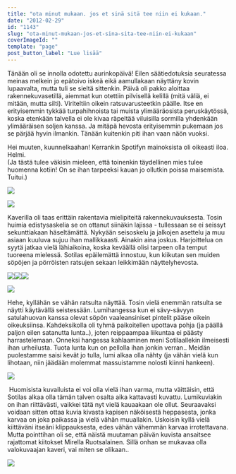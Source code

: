 ```yaml
---
title: "ota minut mukaan. jos et sinä sitä tee niin ei kukaan."
date: "2012-02-29"
id: "1143"
slug: "ota-minut-mukaan-jos-et-sina-sita-tee-niin-ei-kukaan"
coverImageId: ""
template: "page"
post_button_label: "Lue lisää"
---
```


Tänään oli se innolla odotettu aurinkopäivä! Eilen säätiedotuksia seuratessa meinas melkein jo epätoivo iskeä eikä aamullakaan näyttäny kovin lupaavalta, mutta tuli se sieltä sittenkin. Päivä oli pakko aloittaa rakennekuvasetillä, aiemmat kun otettiin pilvisellä kelillä (mitä väliä, ei mitään, mutta silti). Viriteltiin oikein ratsuvarusteetkin päälle. Itse en erityisemmin tykkää turpahihnoista tai muista ylimääräosista peruskäytössä, koska etenkään talvella ei ole kivaa räpeltää viluisilla sormilla yhdenkään ylimääräisen soljen kanssa. Ja mitäpä hevosta erityisemmin pukemaan jos se pärjää hyvin ilmankin. Tänään kuitenkin piti ihan vaan näön vuoksi.  
  
Hei muuten, kuunnelkaahan! Kerrankin Spotifyn mainoksista oli oikeasti iloa. Helmi.  
(Ja tästä tulee väkisin mieleen, että toinenkin täydellinen mies tulee huomenna kotiin! On se ihan tarpeeksi kauan jo ollutkin poissa maisemista. Tuitui.)  
  

  

[![](/images/1-unknown_soldier1.png)](http://1.bp.blogspot.com/-R02d19NZwUU/T05WQIr0i6I/AAAAAAAAAaI/cgM4M31BENU/s1600/1-unknown_soldier1.png)

  

[![](/images/1-unknown_soldier3.png)](http://2.bp.blogspot.com/-wc7Yc_NY_ig/T05WUhPTYAI/AAAAAAAAAaQ/p2LN_hNXyzg/s1600/1-unknown_soldier3.png)

Kaverilla oli taas erittäin rakentavia mielipiteitä rakennekuvauksesta. Tosin huimia edistysaskelia se on ottanut siinäkin lajissa - tullessaan se ei seissyt sekunttiakaan häseltämättä. Nykyään seisoskelu ja jalkojen asettelu ja muu asiaan kuuluva sujuu ihan mallikkaasti. Ainakin aina joskus. Harjoittelua on syytä jatkaa vielä lähiaikoina, koska keväällä olisi tarpeen olla temput tuoreena mielessä. Sotilas epäilemättä innostuu, kun kiikutan sen muiden söpöjen ja pörröisten ratsujen sekaan leikkimään näyttelyhevosta.

  

[![](/images/1-unknown_soldier6.png)](http://3.bp.blogspot.com/-QD80NL9B9ko/T05WZP9pwwI/AAAAAAAAAaY/S0bnIulMTwA/s1600/1-unknown_soldier6.png)[![](/images/unknown_soldier24.png)](http://4.bp.blogspot.com/-7A7BxUjRAs8/T05Wq0bDwSI/AAAAAAAAAbA/Ynsber-7Ies/s1600/unknown_soldier24.png)[![](/images/1-unknown_soldier8.png)](http://2.bp.blogspot.com/-LFHIlRCAjs4/T05WdY6yU6I/AAAAAAAAAag/SSWCj5fmKtU/s1600/1-unknown_soldier8.png)

  

[![](/images/unknown_soldier21.png)](http://1.bp.blogspot.com/-DDX7v1J_quY/T05Wmr_l5_I/AAAAAAAAAa4/Zoyb95Esg8w/s1600/unknown_soldier21.png)

Hehe, kyllähän se vähän ratsulta näyttää. Tosin vielä enemmän ratsulta se näytti käytävällä seistessään. Lumihangessa kun ei sävy-sävyyn satulahuovan kanssa olevat söpön vaaleansiniset pintelit pääse oikein oikeuksiinsa. Kahdeksikolla oli tyhmä paikoitellen upottava pohja (ja päällä paljon eilen satanutta lunta..), joten reippaampaa liikuntaa ei päästy harrastelemaan. Onneksi hangessa kahlaaminen meni Sotilaallekin ilmeisesti ihan urheilusta. Tuota lunta kun on pellolla ihan jonkin verran.. Meidän puolestamme saisi kevät jo tulla, lumi alkaa olla nähty (ja vähän vielä kun lihotaan, niin jäädään molemmat massuistamme nolosti kiinni hankeen).  
  

[![](/images/unknown_soldier18.png)](http://4.bp.blogspot.com/-PD16nm_u6sM/T05Wi_QOHlI/AAAAAAAAAaw/qlTb9aRqvIk/s1600/unknown_soldier18.png)

 Huomisista kuvailuista ei voi olla vielä ihan varma, mutta väittäisin, että Sotilas alkaa olla tämän talven osalta aika kattavasti kuvattu. Lumikuviakin on ihan riittävästi, vaikkei tätä nyt vielä kauaakaan ole ollut. Seuraavaksi voidaan sitten ottaa kuvia kivasta kapisen näköisestä heppasesta, jonka karvaa on joka paikassa ja vielä vähän muuallakin. Uskoisin kyllä vielä kiittäväni itseäni klippauksesta, edes vähän vähemmän karvaa irrotettavana. Mutta pointtihan oli se, että näistä muutaman päivän kuvista ansaitsee rajattomat kiitokset Mirella Ruotsalainen. Sillä onhan se mukavaa olla valokuvaajan kaveri, vai miten se olikaan..  

[![](/images/hertjekkeri.png)](http://hertjekker.net/)
